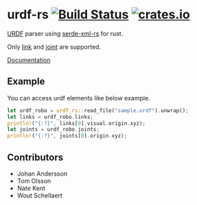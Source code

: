 # urdf-rs [![Build Status](https://img.shields.io/github/workflow/status/openrr/urdf-rs/CI/main)](https://github.com/openrr/urdf-rs/actions?query=workflow%3ACI+branch%3Amain)  [![crates.io](https://img.shields.io/crates/v/urdf-rs.svg)](https://crates.io/crates/urdf-rs)

[URDF](http://wiki.ros.org/urdf) parser using [serde-xml-rs](https://github.com/RReverser/serde-xml-rs) for rust.

Only [link](http://wiki.ros.org/urdf/XML/link) and [joint](http://wiki.ros.org/urdf/XML/joint) are supported.

[Documentation](https://docs.rs/urdf-rs/)

## Example

You can access urdf elements like below example.

```rust
let urdf_robo = urdf_rs::read_file("sample.urdf").unwrap();
let links = urdf_robo.links;
println!("{:?}", links[0].visual.origin.xyz);
let joints = urdf_robo.joints;
println!("{:?}", joints[0].origin.xyz);
```

## Contributors

* Johan Andersson
* Tom Olsson
* Nate Kent
* Wout Schellaert
